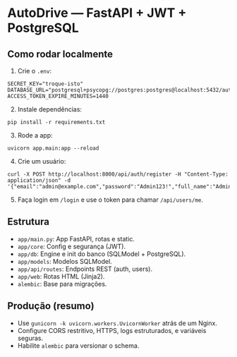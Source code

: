 # AutoDrive — FastAPI + JWT + PostgreSQL

## Como rodar localmente

1. Crie o `.env`:
```
SECRET_KEY="troque-isto"
DATABASE_URL="postgresql+psycopg://postgres:postgres@localhost:5432/autodrive"
ACCESS_TOKEN_EXPIRE_MINUTES=1440
```
2. Instale dependências:
```
pip install -r requirements.txt
```
3. Rode a app:
```
uvicorn app.main:app --reload
```
4. Crie um usuário:
```
curl -X POST http://localhost:8000/api/auth/register -H "Content-Type: application/json" -d '{"email":"admin@example.com","password":"Admin123!","full_name":"Admin"}'
```
5. Faça login em `/login` e use o token para chamar `/api/users/me`.

## Estrutura
- `app/main.py`: App FastAPI, rotas e static.
- `app/core`: Config e segurança (JWT).
- `app/db`: Engine e init do banco (SQLModel + PostgreSQL).
- `app/models`: Modelos SQLModel.
- `app/api/routes`: Endpoints REST (auth, users).
- `app/web`: Rotas HTML (Jinja2).
- `alembic`: Base para migrações.

## Produção (resumo)
- Use `gunicorn -k uvicorn.workers.UvicornWorker` atrás de um Nginx.
- Configure CORS restritivo, HTTPS, logs estruturados, e variáveis seguras.
- Habilite `alembic` para versionar o schema.
